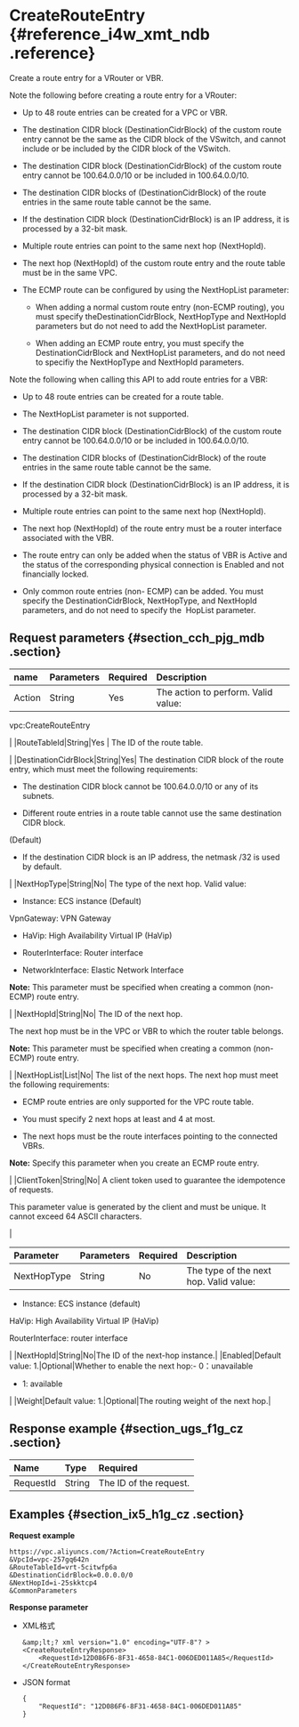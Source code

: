 # CreateRouteEntry {#reference_i4w_xmt_ndb .reference}

Create a route entry for a VRouter or VBR.

Note the following before creating a route entry for a VRouter:

-   Up to 48 route entries can be created for a VPC or VBR.

-   The destination CIDR block \(DestinationCidrBlock\) of the custom route entry cannot be the same as the CIDR block of the VSwitch, and cannot include or be included by the CIDR block of the VSwitch.

-   The destination CIDR block \(DestinationCidrBlock\) of the custom route entry cannot be 100.64.0.0/10 or be included in 100.64.0.0/10.

-   The destination CIDR blocks of \(DestinationCidrBlock\) of the route entries in the same route table cannot be the same.

-   If the destination CIDR block \(DestinationCidrBlock\) is an IP address, it is processed by a 32-bit mask.

-   Multiple route entries can point to the same next hop \(NextHopId\).
-   The next hop \(NextHopId\) of the custom route entry and the route table must be in the same VPC.
-   The ECMP route can be configured by using the NextHopList parameter:
    -   When adding a normal custom route entry \(non-ECMP routing\), you must specify theDestinationCidrBlock, NextHopType and NextHopId parameters but do not need to add the NextHopList parameter.

    -   When adding an ECMP route entry, you must specify the DestinationCidrBlock and NextHopList parameters, and do not need to specifiy the NextHopType and NextHopId parameters.


Note the following when calling this API to add route entries for a VBR:

-   Up to 48 route entries can be created for a route table.

-   The NextHopList parameter is not supported.

-   The destination CIDR block \(DestinationCidrBlock\) of the custom route entry cannot be 100.64.0.0/10 or be included in 100.64.0.0/10.

-   The destination CIDR blocks of \(DestinationCidrBlock\) of the route entries in the same route table cannot be the same.

-   If the destination CIDR block \(DestinationCidrBlock\) is an IP address, it is processed by a 32-bit mask.

-   Multiple route entries can point to the same next hop \(NextHopId\).
-   The next hop \(NextHopId\) of the route entry must be a router interface associated with the VBR.
-   The route entry can only be added when the status of VBR is Active and the status of the corresponding physical connection is Enabled and not financially locked. 

-   Only common route entries \(non- ECMP\) can be added. You must specify the DestinationCidrBlock, NextHopType, and NextHopId parameters, and do not need to specify the  HopList parameter.

## Request parameters {#section_cch_pjg_mdb .section}

|name|Parameters|Required|Description|
|:---|:---------|:-------|:----------|
|Action|String|Yes| The action to perform. Valid value: 

 vpc:CreateRouteEntry

 |
|RouteTableId|String|Yes | The ID of the route table.

 |
|DestinationCidrBlock|String|Yes| The destination CIDR block of the route entry, which must meet the following requirements:

 -   The destination CIDR block cannot be 100.64.0.0/10 or any of its subnets.

-   Different route entries in a route table cannot use the same destination CIDR block.

\(Default\)

-   If the destination CIDR block is an IP address, the netmask /32 is used by default.


 |
|NextHopType|String|No| The type of the next hop. Valid value: 

 -   Instance: ECS instance \(Default\)

VpnGateway: VPN Gateway

-   HaVip: High Availability Virtual IP \(HaVip\)

-   RouterInterface: Router interface

-   NetworkInterface: Elastic Network Interface


 **Note:** This parameter must be specified when creating a common \(non-ECMP\) route entry.

 |
|NextHopId|String|No| The ID of the next hop.

 The next hop must be in the VPC or VBR to which the router table belongs.

 **Note:** This parameter must be specified when creating a common \(non-ECMP\) route entry.

 |
|NextHopList|List|No| The list of the next hops. The next hop must meet the following requirements:

 -   ECMP route entries are only supported for the VPC route table.

-   You must specify 2 next hops at least and 4 at most.

-   The next hops must be the route interfaces pointing to the connected VBRs.


 **Note:** Specify this parameter when you create an ECMP route entry.

 |
|ClientToken|String|No| A client token used to guarantee the idempotence of requests.

 This parameter value is generated by the client and must be unique. It cannot exceed 64 ASCII characters.

 |

|Parameter|Parameters|Required|Description|
|:--------|:---------|--------|:----------|
|NextHopType|String|No| The type of the next hop. Valid value:

 -   Instance: ECS instance \(default\)

HaVip: High Availability Virtual IP \(HaVip\)

RouterInterface: router interface


 |
|NextHopId|String|No|The ID of the next-hop instance.|
|Enabled|Default value: 1.|Optional|Whether to enable the next hop:-   0：unavailable

-   1: available


|
|Weight|Default value: 1.|Optional|The routing weight of the next hop.|

## Response example {#section_ugs_f1g_cz .section}

|Name |Type|Required|
|:----|:---|:-------|
|RequestId|String|The ID of the request.|

## Examples {#section_ix5_h1g_cz .section}

**Request example**

``` {#createVPCpub}
https://vpc.aliyuncs.com/?Action=CreateRouteEntry
&VpcId=vpc-257gq642n
&RouteTableId=vrt-5citwfp6a
&DestinationCidrBlock=0.0.0.0/0
&NextHopId=i-25skktcp4
&CommonParameters
```

**Response parameter**

-   XML格式

    ```
    &amp;lt;? xml version="1.0" encoding="UTF-8"? >
    <CreateRouteEntryResponse>
        <RequestId>12D086F6-8F31-4658-84C1-006DED011A85</RequestId>
    </CreateRouteEntryResponse>
    ```

-   JSON format

    ```
    { 
        "RequestId": "12D086F6-8F31-4658-84C1-006DED011A85"
    }
    ```


